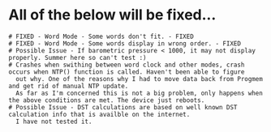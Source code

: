 # All of the below will be fixed...

    # FIXED - Word Mode - Some words don't fit. - FIXED
    # FIXED - Word Mode - Some words display in wrong order. - FIXED
    # Possible Issue - If barometric pressure < 1000, it may not display properly. Summer here so can't test :)
    # Crashes when swithing between word clock and other modes, crash occurs when NTP() function is called. Haven't been able to figure
      out why. One of the reasons why I had to move data back from Progmem and get rid of manual NTP update.
      As far as I'm concerned this is not a big problem, only happens when the above conditions are met. The device just reboots.
    # Possible Issue - DST calculations are based on well known DST calculation info that is availble on the internet.
      I have not tested it.
